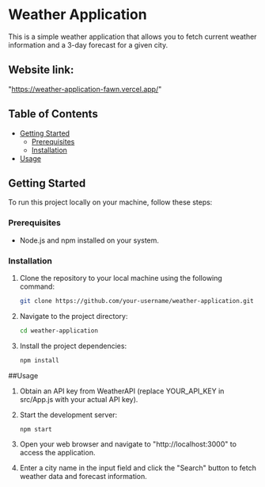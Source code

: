 # Weather Application

This is a simple weather application that allows you to fetch current weather information and a 3-day forecast for a given city.

## Website link:
"https://weather-application-fawn.vercel.app/"

## Table of Contents

- [Getting Started](#getting-started)
  - [Prerequisites](#prerequisites)
  - [Installation](#installation)
- [Usage](#usage)

## Getting Started

To run this project locally on your machine, follow these steps:

### Prerequisites

- Node.js and npm installed on your system.

### Installation

1. Clone the repository to your local machine using the following command:

   ```sh
   git clone https://github.com/your-username/weather-application.git

2. Navigate to the project directory:

   ```sh
   cd weather-application
3. Install the project dependencies:

   ```sh
   npm install
   
##Usage
1. Obtain an API key from WeatherAPI (replace YOUR_API_KEY in src/App.js with your actual API key).

2. Start the development server:

   ```sh
   npm start
3. Open your web browser and navigate to "http://localhost:3000" to access the application.
4. Enter a city name in the input field and click the "Search" button to fetch weather data and forecast information.
   
